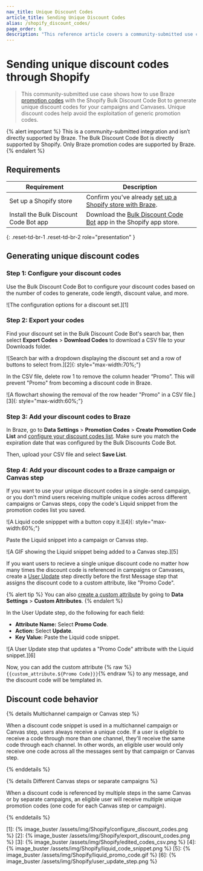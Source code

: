 ```yaml
---
nav_title: Unique Discount Codes 
article_title: Sending Unique Discount Codes
alias: /shopify_discount_codes/
page_order: 6
description: "This reference article covers a community-submitted use case of using Braze promotion codes with the Shopify Bulk Discount Code Bot to send unique discount codes through your campaigns and Canvases."
---
```


# Sending unique discount codes through Shopify

> This community-submitted use case shows how to use Braze [promotion codes]({{site.baseurl}}/user_guide/personalization_and_dynamic_content/promotion_codes/) with the Shopify Bulk Discount Code Bot to generate unique discount codes for your campaigns and Canvases. Unique discount codes help avoid the exploitation of generic promotion codes.

{% alert important %}
This is a community-submitted integration and isn’t directly supported by Braze. The Bulk Discount Code Bot is directly supported by Shopify. Only Braze promotion codes are supported by Braze. 
{% endalert %}

## Requirements

| Requirement | Description |
| --- | --- |
| Set up a Shopify store | Confirm you've already [set up a Shopify store with Braze]({{site.baseurl}}/shopify_overview/). |
| Install the Bulk Discount Code Bot app | Download the [Bulk Discount Code Bot](https://apps.shopify.com/bulk-discount-generator) app in the Shopify app store. |
{: .reset-td-br-1 .reset-td-br-2 role="presentation" }

## Generating unique discount codes

### Step 1: Configure your discount codes

Use the Bulk Discount Code Bot to configure your discount codes based on the number of codes to generate, code length, discount value, and more.

![The configuration options for a discount set.][1]

### Step 2: Export your codes

Find your discount set in the Bulk Discount Code Bot's search bar, then select **Export Codes** > **Download Codes** to download a CSV file to your Downloads folder.

![Search bar with a dropdown displaying the discount set and a row of buttons to select from.][2]{: style="max-width:70%;"}

In the CSV file, delete row 1 to remove the column header “Promo”. This will prevent "Promo" from becoming a discount code in Braze.

![A flowchart showing the removal of the row header "Promo" in a CSV file.][3]{: style="max-width:60%;"}

### Step 3: Add your discount codes to Braze

In Braze, go to **Data Settings** > **Promotion Codes** > **Create Promotion Code List** and [configure your discount codes list]({{site.baseurl}}/user_guide/personalization_and_dynamic_content/promotion_codes/#creating-a-promotion-code-list). Make sure you match the expiration date that was configured by the Bulk Discounts Code Bot.

Then, upload your CSV file and select **Save List**.

### Step 4: Add your discount codes to a Braze campaign or Canvas step

If you want to use your unique discount codes in a single-send campaign, or you don't mind users receiving multiple unique codes across different campaigns or Canvas steps, copy the code's Liquid snippet from the promotion codes list you saved.

![A Liquid code snipppet with a button copy it.][4]{: style="max-width:60%;"}

Paste the Liquid snippet into a campaign or Canvas step. 

![A GIF showing the Liquid snippet being added to a Canvas step.][5]

If you want users to recieve a single unique discount code no matter how many times the discount code is referenced in campaigns or Canvases, create a [User Update]({{site.baseurl}}/user_guide/engagement_tools/canvas/canvas_components/user_update/) step directly before the first Message step that assigns the discount code to a custom attribute, like "Promo Code".

{% alert tip %}
You can also [create a custom attribute]({{site.baseurl}}/user_guide/data/custom_data/custom_attributes/) by going to **Data Settings** > **Custom Attributes**.
{% endalert %}

In the User Update step, do the following for each field:
- **Attribute Name:** Select **Promo Code**.
- **Action:** Select **Update**.
- **Key Value:** Paste the Liquid code snippet.

![A User Update step that updates a "Promo Code" attribute with the Liquid snippet.][6]

Now, you can add the custom attribute {% raw %}`{{custom_attribute.${Promo Code}}}`{% endraw %} to any message, and the discount code will be templated in.

## Discount code behavior

{% details Multichannel campaign or Canvas step %}

When a discount code snippet is used in a multichannel campaign or Canvas step, users always receive a unique code. If a user is eligible to receive a code through more than one channel, they'll receive the same code through each channel. In other words, an eligible user would only receive one code across all the messages sent by that campaign or Canvas step.

{% enddetails %}

{% details Different Canvas steps or separate campaigns %}

When a discount code is referenced by multiple steps in the same Canvas or by separate campaigns, an eligible user will receive multiple unique promotion codes (one code for each Canvas step or campaign).

{% enddetails %}

[1]: {% image_buster /assets/img/Shopify/configure_discount_codes.png %}
[2]: {% image_buster /assets/img/Shopify/export_discount_codes.png %}
[3]: {% image_buster /assets/img/Shopify/edited_codes_csv.png %}
[4]: {% image_buster /assets/img/Shopify/liquid_code_snippet.png %}
[5]: {% image_buster /assets/img/Shopify/liquid_promo_code.gif %}
[6]: {% image_buster /assets/img/Shopify/user_update_step.png %}